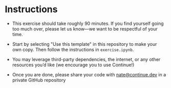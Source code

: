 # Instructions

- This exercise should take roughly 90 minutes. If you find yourself going too much over, please let us know—we want to be respectful of your time.

- Start by selecting "Use this template" in this repository to make your own copy. Then follow the instructions in `exercise.ipynb`.

- You may leverage third-party dependencies, the internet, or any other resources you’d like (we encourage you to use Continue!)

- Once you are done, please share your code with nate@continue.dev in a private GitHub repository
